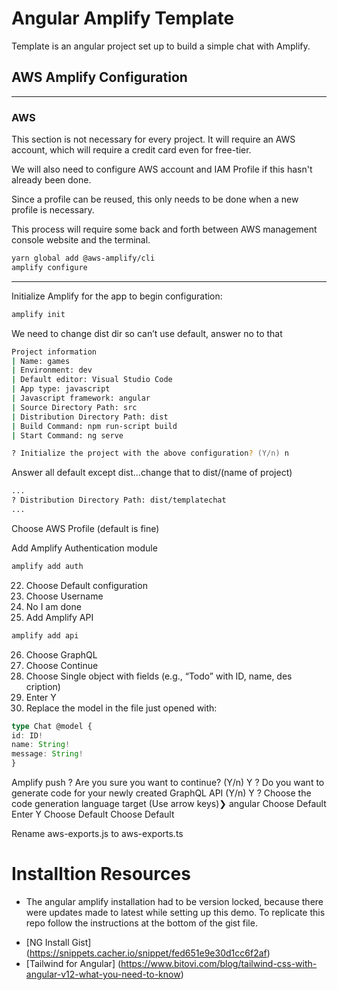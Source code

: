 # Angular Amplify Template
Template is an angular project set up to build a simple chat with Amplify.
## AWS Amplify Configuration

----

### AWS
This section is not necessary for every project. It will require an AWS account, 
which will require a credit card even for free-tier.

We will also need to configure AWS account and IAM Profile if this hasn't already been done. 

Since a profile can be reused, this only needs to be done when a new profile is necessary.

This process will require some back and forth between AWS management console website and the terminal. 

```zsh
yarn global add @aws-amplify/cli
amplify configure
```
----


Initialize Amplify for the app to begin configuration:

```zsh
amplify init
```

We need to change dist dir so can’t use default, answer no to that

```zsh
Project information
| Name: games
| Environment: dev
| Default editor: Visual Studio Code
| App type: javascript
| Javascript framework: angular
| Source Directory Path: src
| Distribution Directory Path: dist
| Build Command: npm run-script build
| Start Command: ng serve

? Initialize the project with the above configuration? (Y/n) n
```
Answer all default except dist…change that to dist/(name of project)

```zsh
...
? Distribution Directory Path: dist/templatechat
...
```
Choose AWS Profile (default is fine)

Add Amplify Authentication module

```zsh
amplify add auth
```

22. Choose Default configuration
23. Choose Username
24. No I am done
25. Add Amplify API

```zsh
amplify add api
```

26. Choose GraphQL
27. Choose Continue
28. Choose Single object with fields (e.g., “Todo” with ID, name, des
    cription)
29. Enter Y
30. Replace the model in the file just opened with:

```ts
type Chat @model {
id: ID!
name: String!
message: String!
}
```

Amplify push
 ? Are you sure you want to continue? (Y/n) Y
 ? Do you want to generate code for your newly created GraphQL API (Y/n) Y
 ? Choose the code generation language target (Use arrow keys)❯ angular
 Choose Default
 Enter Y
 Choose Default
 Choose Default


Rename aws-exports.js to aws-exports.ts


# Installtion Resources
* The angular amplify installation had to be version locked, because there were updates made to latest while setting up this demo. To replicate this repo follow the instructions at the bottom of the gist file.

- [NG Install Gist] (https://snippets.cacher.io/snippet/fed651e9e30d1cc6f2af)
- [Tailwind for Angular] (https://www.bitovi.com/blog/tailwind-css-with-angular-v12-what-you-need-to-know)
